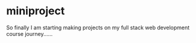 # miniproject
So finally I am starting making projects on my full stack web development course journey......
